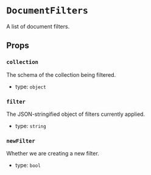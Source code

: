 `DocumentFilters`
=================

A list of document filters.

Props
-----

### `collection`

The schema of the collection being filtered.

- type: `object`


### `filter`

The JSON-stringified object of filters currently applied.

- type: `string`


### `newFilter`

Whether we are creating a new filter.

- type: `bool`

